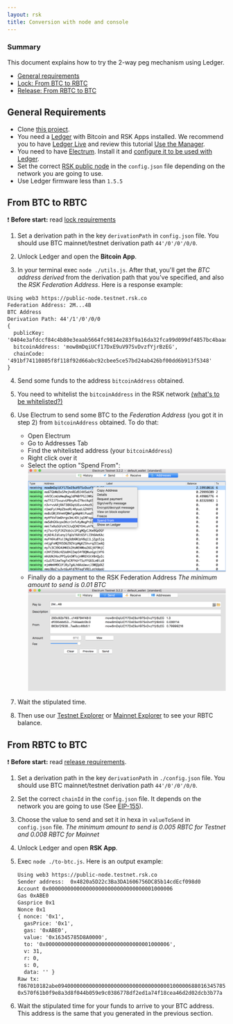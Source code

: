 ```yaml
---
layout: rsk
title: Conversion with node and console
---
```


### Summary
This document explains how to try the 2-way peg mechanism using Ledger. 
- [General requirements](#general-requirements)
- [Lock: From BTC to RBTC](#from-btc-to-rbtc)
- [Release: From RBTC to BTC](#from-rbtc-to-btc)

## General Requirements
* Clone [this project](https://github.com/rsksmart/utilities/tree/master/peg/hw/ledger).
* You need a [Ledger](https://www.ledger.com/) with Bitcoin and RSK Apps installed. We recommend you to have [Ledger Live](https://www.ledger.com/pages/ledger-live) and review this tutorial [Use the Manager](https://support.ledgerwallet.com/hc/en-us/articles/360006523674-Use-the-Manager).
* You need to have [Electrum](https://electrum.org/). Install it and [configure it to be used with Ledger](https://support.ledgerwallet.com/hc/en-us/articles/115005161925-Set-up-and-use-Electrum).
* Set the correct [RSK public node](/rsk/public-nodes) in the `config.json` file depending on the network you are going to use.
* Use Ledger firmware less than `1.5.5`


## From BTC to RBTC
:exclamation: **Before start:** read [lock requirements](/rsk/rbtc/conversion/#locking-from-btc-to-rbtc)
1. Set a derivation path in the key `derivationPath` in `config.json` file. You should use BTC mainnet/testnet derivation path `44'/0'/0'/0/0`. 
2. Unlock Ledger and open the **Bitcoin App**.
      
3. In your terminal exec ```node ./utils.js```. After that, you'll get the *BTC address derived* from the derivation path that you've specified, and also the *RSK Federation Address*. Here is a response example: 
```
Using web3 https://public-node.testnet.rsk.co
Federation Address: 2M...4B
BTC Address
Derivation Path: 44'/1'/0'/0/0
{ 
  publicKey: '0404e3afdccf84c4b80e3eaab5664fc9814e283f9a16da32fca99d099df4857bc4baad8a78bf5aa60d14e5f6ad8650bede1c2347aceb4a2efe6afb461047f2bfb0',
  bitcoinAddress: 'mow8mDqiUCf17DxE9uV97SvDvzfYjrBzEG',
  chainCode: '491bf74110805f8f118f92d66abc92cbee5ce57bd24ab426bf00dd6b913f5348' 
}
```
4. Send some funds to the address `bitcoinAddress` obtained. 

5. You need to whitelist the `bitcoinAddress` in the RSK network [(what's to be whitelisted?)](/rsk/rbtc/conversion/whitelist)
6. Use Electrum to send some BTC to the *Federation Address* (you got it in step 2) from `bitcoinAddress` obtained. To do that:
    - Open Electrum  
    - Go to Addresses Tab
    - Find the whitelisted address (your `bitcoinAddress`)
    - Right click over it
    - Select the option "Spend From":
![Spend from](/assets/img/rsk/peg-ledger/electrumSpendFromOption.png)
    - Finally do a payment to the RSK Federation Address
*The minimum amount to send is 0.01 BTC*
![Sending Payment](/assets/img/rsk/peg-ledger/electrumSpendFrom.png)
    
7. Wait the stipulated time.

8. Then use our [Testnet Explorer](https://explorer.testnet.rsk.co) or [Mainnet Explorer](https://explorer.rsk.co) to see your RBTC balance.



## From RBTC to BTC
:exclamation: **Before start:** read [release requirements](/rsk/rbtc/conversion/#releasing-from-rbtc-to-btc).
1. Set a derivation path in the key `derivationPath` in `./config.json` file. You should use BTC mainnet/testnet derivation path `44'/0'/0'/0/0`. 

2. Set the correct `chainId` in the `config.json` file. It depends on the network you are going to use (See [EIP-155](https://github.com/ethereum/EIPs/blob/master/EIPS/eip-155.md#list-of-chain-ids)).

3. Choose the value to send and set it in hexa in `valueToSend` in `config.json` file. 
*The minimum amount to send is 0.005 RBTC for Testnet and 0.008 RBTC for Mainnet*

4. Unlock Ledger and open **RSK App**.

5. Exec `node ./to-btc.js`. Here is an output example:
    ```
    Using web3 https://public-node.testnet.rsk.co
    Sender address:  0x4820a5D22c3Ba3DA1606756DC85b14cdEcf098d0
    Account 0x0000000000000000000000000000000001000006
    Gas 0xABE0
    Gasprice 0x1
    Nonce 0x1
    { nonce: '0x1',
      gasPrice: '0x1',
      gas: '0xABE0',
      value: '0x16345785D8A0000',
      to: '0x0000000000000000000000000000000001000006',
      v: 31,
      r: 0,
      s: 0,
      data: '' }
    Raw tx:  f867010182abe094000000000000000000000000000000000100000688016345785d8a00008061a056c169b8a889e4b1352b89808d1315e7bb23b1dbec81299d076b4a6879bd0b45a005a9979c7684e49c9d6b0fe5f40289910606b4cee09a3431ed85ce77fb223fd1
    0x570f61b0f9e8a3d8f044b059e9c0386778df2ed1a74f18cea46d2d02dcb3b77a
    ```

6. Wait the stipulated time for your funds to arrive to your BTC address. This address is the same that you generated in the previous section.